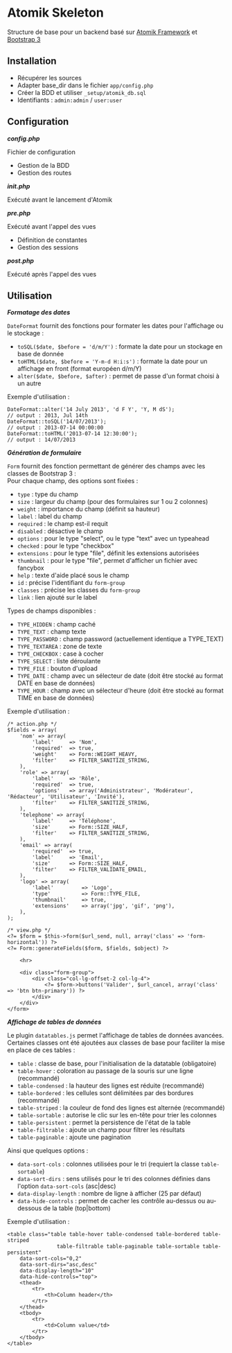 Atomik Skeleton
===============
Structure de base pour un backend basé sur [Atomik Framework](http://atomikframework.com/) et [Bootstrap 3](getbootstrap.com)

Installation
------------
- Récupérer les sources
- Adapter base_dir dans le fichier `app/config.php`
- Créer la BDD et utiliser `_setup/atomik_db.sql`
- Identifiants : `admin:admin` / `user:user`

Configuration
-------------
***config.php***

Fichier de configuration
- Gestion de la BDD
- Gestion des routes

***init.php***

Exécuté avant le lancement d'Atomik

***pre.php***

Exécuté avant l'appel des vues
- Définition de constantes
- Gestion des sessions

***post.php***

Exécuté après l'appel des vues

Utilisation
-----------
***Formatage des dates***

`DateFormat` fournit des fonctions pour formater les dates pour l'affichage ou le stockage :
- `toSQL($date, $before = 'd/m/Y')`		: formate la date pour un stockage en base de donnée
- `toHTML($date, $before = 'Y-m-d H:i:s')`	: formate la date pour un affichage en front (format européen d/m/Y)
- `alter($date, $before, $after)`		: permet de passe d'un format choisi à un autre

Exemple d'utilisation :
```
DateFormat::alter('14 July 2013', 'd F Y', 'Y, M dS');
// output : 2013, Jul 14th
DateFormat::toSQL('14/07/2013'); 
// output : 2013-07-14 00:00:00
DateFormat::toHTML('2013-07-14 12:30:00'); 
// output : 14/07/2013
```

***Génération de formulaire***

`Form` fournit des fonction permettant de générer des champs avec les classes de Bootstrap 3 : <br>
Pour chaque champ, des options sont fixées :<br>
- `type`        : type du champ 
- `size`        : largeur du champ (pour des formulaires sur 1 ou 2 colonnes)
- `weight`      : importance du champ (définit sa hauteur)
- `label`       : label du champ
- `required`    : le champ est-il requit
- `disabled`    : désactive le champ
- `options`     : pour le type "select", ou le type "text" avec un typeahead
- `checked`     : pour le type "checkbox"
- `extensions`  : pour le type "file", définit les extensions autorisées
- `thumbnail`   : pour le type "file", permet d'afficher un fichier avec fancybox
- `help`        : texte d'aide placé sous le champ
- `id`          : précise l'identifiant du `form-group`
- `classes`     : précise les classes du `form-group`
- `link`        : lien ajouté sur le label 

Types de champs disponibles : <br>
- `TYPE_HIDDEN`     : champ caché
- `TYPE_TEXT`       : champ texte
- `TYPE_PASSWORD`   : champ password (actuellement identique a TYPE_TEXT)
- `TYPE_TEXTAREA`   : zone de texte
- `TYPE_CHECKBOX`   : case à cocher
- `TYPE_SELECT`     : liste déroulante
- `TYPE_FILE`       : bouton d'upload
- `TYPE_DATE`       : champ avec un sélecteur de date (doit être stocké au format DATE en base de données)
- `TYPE_HOUR`       : champ avec un sélecteur d'heure (doit être stocké au format TIME en base de données)

Exemple d'utilisation :
```
/* action.php */
$fields = array(
    'nom' => array(
        'label'     => 'Nom',
        'required'  => true,
        'weight'    => Form::WEIGHT_HEAVY,
        'filter'    => FILTER_SANITIZE_STRING,
    ),
    'role' => array(
        'label'     => 'Rôle',
        'required'  => true,
        'options'   => array('Administrateur', 'Modérateur', 'Rédacteur', 'Utilisateur', 'Invité'),
        'filter'    => FILTER_SANITIZE_STRING,
    ),
    'telephone' => array(
        'label'     => 'Téléphone',
        'size'	   	=> Form::SIZE_HALF,
        'filter'    => FILTER_SANITIZE_STRING,
    ),
    'email' => array(
        'required'  => true,
      	'label'     => 'Email',
        'size'	    => Form::SIZE_HALF,
        'filter'    => FILTER_VALIDATE_EMAIL,
    ),
    'logo' => array(
        'label'         => 'Logo',
        'type'          => Form::TYPE_FILE,
        'thumbnail'     => true,
        'extensions'    => array('jpg', 'gif', 'png'),
    ),
);
```
```
/* view.php */
<?= $form = $this->form($url_send, null, array('class' => 'form-horizontal')) ?>
<?= Form::generateFields($form, $fields, $object) ?>

	<hr>
	
	<div class="form-group">
		<div class="col-lg-offset-2 col-lg-4">
			<?= $form->buttons('Valider', $url_cancel, array('class' => 'btn btn-primary')) ?>
		</div>
	</div>
</form>
```

***Affichage de tables de données***

Le plugin `datatables.js` permet l'affichage de tables de données avancées.<br>
Certaines classes ont été ajoutées aux classes de base pour faciliter la mise en place de ces tables :
- `table`		: classe de base, pour l'initialisation de la datatable (obligatoire)
- `table-hover`		: coloration au passage de la souris sur une ligne (recommandé)
- `table-condensed`	: la hauteur des lignes est réduite (recommandé)
- `table-bordered`	: les cellules sont délimitées par des bordures (recommandé)
- `table-striped`	: la couleur de fond des lignes est alternée (recommandé)
- `table-sortable`	: autorise le clic sur les en-tête pour trier les colonnes
- `table-persistent`	: permet la persistence de l'état de la table
- `table-filtrable`	: ajoute un champ pour filtrer les résultats
- `table-paginable`	: ajoute une pagination

Ainsi que quelques options :
- `data-sort-cols`  	: colonnes utilisées pour le tri (requiert la classe `table-sortable`)
- `data-sort-dirs`     	: sens utilisés pour le tri des colonnes définies dans l'option `data-sort-cols` (asc|desc)
- `data-display-length` : nombre de ligne à afficher (25 par défaut)
- `data-hide-controls`	: permet de cacher les contrôle au-dessus ou au-dessous de la table (top|bottom) 

Exemple d'utilisation :
```
<table class="table table-hover table-condensed table-bordered table-striped 
				table-filtrable table-paginable table-sortable table-persistent" 
	data-sort-cols="0,2" 
	data-sort-dirs="asc,desc" 
	data-display-length="10"
    data-hide-controls="top">
	<thead>
		<tr>
			<th>Column header</th>
		</tr>
	</thead>
	<tbody>
		<tr>
			<td>Column value</td>
		</tr>
	</tbody>
</table>
```
